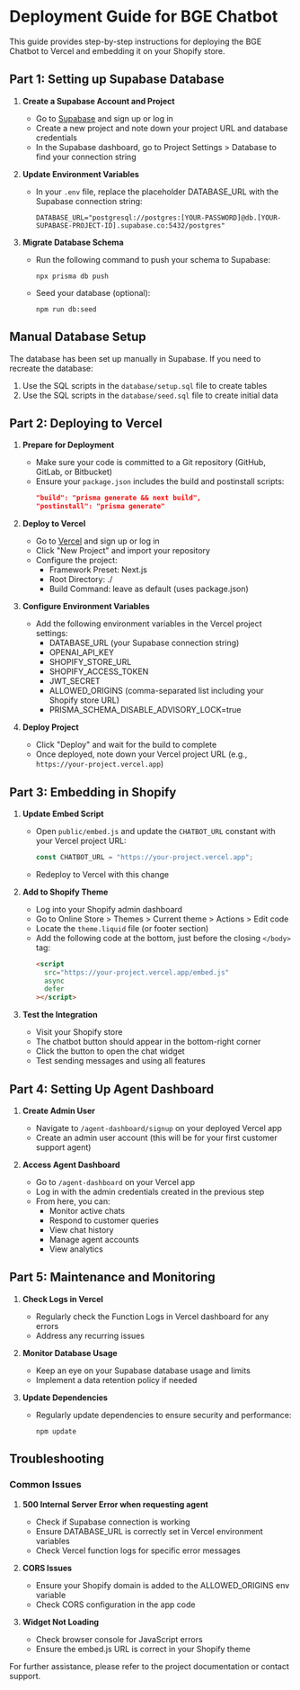 # Deployment Guide for BGE Chatbot

This guide provides step-by-step instructions for deploying the BGE Chatbot to Vercel and embedding it on your Shopify store.

## Part 1: Setting up Supabase Database

1. **Create a Supabase Account and Project**

   - Go to [Supabase](https://supabase.com/) and sign up or log in
   - Create a new project and note down your project URL and database credentials
   - In the Supabase dashboard, go to Project Settings > Database to find your connection string

2. **Update Environment Variables**

   - In your `.env` file, replace the placeholder DATABASE_URL with the Supabase connection string:
     ```
     DATABASE_URL="postgresql://postgres:[YOUR-PASSWORD]@db.[YOUR-SUPABASE-PROJECT-ID].supabase.co:5432/postgres"
     ```

3. **Migrate Database Schema**
   - Run the following command to push your schema to Supabase:
     ```
     npx prisma db push
     ```
   - Seed your database (optional):
     ```
     npm run db:seed
     ```

## Manual Database Setup

The database has been set up manually in Supabase. If you need to recreate the database:

1. Use the SQL scripts in the `database/setup.sql` file to create tables
2. Use the SQL scripts in the `database/seed.sql` file to create initial data

## Part 2: Deploying to Vercel

1. **Prepare for Deployment**

   - Make sure your code is committed to a Git repository (GitHub, GitLab, or Bitbucket)
   - Ensure your `package.json` includes the build and postinstall scripts:
     ```json
     "build": "prisma generate && next build",
     "postinstall": "prisma generate"
     ```

2. **Deploy to Vercel**

   - Go to [Vercel](https://vercel.com/) and sign up or log in
   - Click "New Project" and import your repository
   - Configure the project:
     - Framework Preset: Next.js
     - Root Directory: ./
     - Build Command: leave as default (uses package.json)

3. **Configure Environment Variables**

   - Add the following environment variables in the Vercel project settings:
     - DATABASE_URL (your Supabase connection string)
     - OPENAI_API_KEY
     - SHOPIFY_STORE_URL
     - SHOPIFY_ACCESS_TOKEN
     - JWT_SECRET
     - ALLOWED_ORIGINS (comma-separated list including your Shopify store URL)
     - PRISMA_SCHEMA_DISABLE_ADVISORY_LOCK=true

4. **Deploy Project**
   - Click "Deploy" and wait for the build to complete
   - Once deployed, note down your Vercel project URL (e.g., `https://your-project.vercel.app`)

## Part 3: Embedding in Shopify

1. **Update Embed Script**

   - Open `public/embed.js` and update the `CHATBOT_URL` constant with your Vercel project URL:
     ```javascript
     const CHATBOT_URL = "https://your-project.vercel.app";
     ```
   - Redeploy to Vercel with this change

2. **Add to Shopify Theme**

   - Log into your Shopify admin dashboard
   - Go to Online Store > Themes > Current theme > Actions > Edit code
   - Locate the `theme.liquid` file (or footer section)
   - Add the following code at the bottom, just before the closing `</body>` tag:
     ```html
     <script
       src="https://your-project.vercel.app/embed.js"
       async
       defer
     ></script>
     ```

3. **Test the Integration**
   - Visit your Shopify store
   - The chatbot button should appear in the bottom-right corner
   - Click the button to open the chat widget
   - Test sending messages and using all features

## Part 4: Setting Up Agent Dashboard

1. **Create Admin User**

   - Navigate to `/agent-dashboard/signup` on your deployed Vercel app
   - Create an admin user account (this will be for your first customer support agent)

2. **Access Agent Dashboard**
   - Go to `/agent-dashboard` on your Vercel app
   - Log in with the admin credentials created in the previous step
   - From here, you can:
     - Monitor active chats
     - Respond to customer queries
     - View chat history
     - Manage agent accounts
     - View analytics

## Part 5: Maintenance and Monitoring

1. **Check Logs in Vercel**

   - Regularly check the Function Logs in Vercel dashboard for any errors
   - Address any recurring issues

2. **Monitor Database Usage**

   - Keep an eye on your Supabase database usage and limits
   - Implement a data retention policy if needed

3. **Update Dependencies**
   - Regularly update dependencies to ensure security and performance:
     ```
     npm update
     ```

## Troubleshooting

### Common Issues

1. **500 Internal Server Error when requesting agent**

   - Check if Supabase connection is working
   - Ensure DATABASE_URL is correctly set in Vercel environment variables
   - Check Vercel function logs for specific error messages

2. **CORS Issues**

   - Ensure your Shopify domain is added to the ALLOWED_ORIGINS env variable
   - Check CORS configuration in the app code

3. **Widget Not Loading**
   - Check browser console for JavaScript errors
   - Ensure the embed.js URL is correct in your Shopify theme

For further assistance, please refer to the project documentation or contact support.
